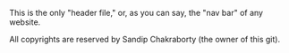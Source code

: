 This is the only "header file," or, as you can say, the "nav bar" of any website.

All copyrights are reserved by Sandip Chakraborty (the owner of this git). 
